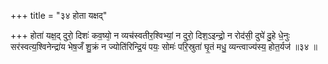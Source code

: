 +++
title = "३४ होता यक्षद्"

+++
होता॑ यक्ष॒द् दुरो॒ दिशः॑ कव॒ष्यो᳕ न व्यच॑स्वतीर॒श्विभ्यां॒ न दुरो॒ दिश॒ऽइन्द्रो॒ न रोद॑सी॒ दुघे॑ दु॒हे धे॒नुः सर॑स्वत्य॒श्विनेन्द्रा॑य भेष॒जँ शु॒क्रं न ज्योति॑रिन्द्रि॒यं पयः॒ सोमः॑ परि॒स्रुता॑ घृ॒तं मधु॒ व्यन्त्वाज्य॑स्य॒ होत॒र्यज॑ ॥३४ ॥